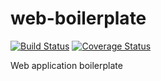# web-boilerplate

[![Build Status](https://img.shields.io/travis/rogerxu/web-boilerplate.svg?style=flat-square)](https://travis-ci.org/rogerxu/web-boilerplate) [![Coverage Status](https://img.shields.io/coveralls/rogerxu/web-boilerplate.svg?style=flat-square)](https://coveralls.io/github/rogerxu/web-boilerplate?branch=master)

Web application boilerplate
